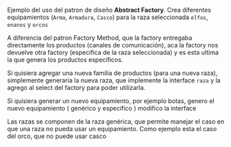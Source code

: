 Ejemplo del uso del patron de diseño __Abstract Factory__. Crea diferentes equipamientos (``Arma``, ``Armadura``, ``Casco``) para la raza seleccionada `elfos`, `enanos` y `orcos`

A diferencia del patron Factory Method, que la factory entregaba directamente los productos (canales de comunicación), aca la factory nos devuelve otra factory (especifica de la raza seleccionada) y es esta ultima la que genera los productos específicos.

Si quisiera agregar una nueva familia de productos (para una nueva raza), simplemente generaria la nueva raza, que implemente la interface `raza` y la agrego al select del factory para poder utilizarla.

Si quisiera generar un nuevo equipamiento, por ejemplo botas, genero el nuevo equipamiento ( genérico y especifico ) modifico la interface

Las razas se componen de la raza genérica, que permite manejar el caso en que una raza no pueda usar un equipamiento. Como ejemplo esta el caso del orco, que no puede usar casco